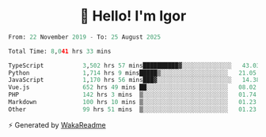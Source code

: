 <h1 align="center">👋 Hello! I'm Igor</h1>

<!--START_SECTION:waka-->

```python
From: 22 November 2019 - To: 25 August 2025

Total Time: 8,041 hrs 33 mins

TypeScript           3,502 hrs 57 mins██████████▓░░░░░░░░░░░░░░   43.03 %
Python               1,714 hrs 9 mins█████▒░░░░░░░░░░░░░░░░░░░   21.05 %
JavaScript           1,170 hrs 56 mins███▓░░░░░░░░░░░░░░░░░░░░░   14.38 %
Vue.js               652 hrs 49 mins ██░░░░░░░░░░░░░░░░░░░░░░░   08.02 %
PHP                  142 hrs 3 mins  ▒░░░░░░░░░░░░░░░░░░░░░░░░   01.74 %
Markdown             100 hrs 10 mins ▒░░░░░░░░░░░░░░░░░░░░░░░░   01.23 %
Other                99 hrs 51 mins  ▒░░░░░░░░░░░░░░░░░░░░░░░░   01.23 %
```

<!--END_SECTION:waka-->

⚡ Generated by [WakaReadme](https://github.com/athul/waka-readme)
